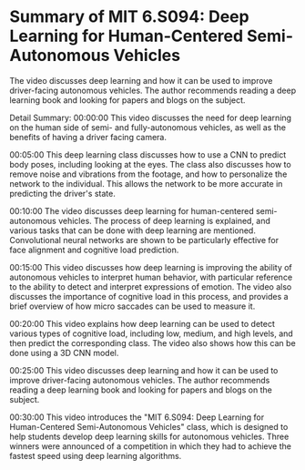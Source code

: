 # Summary of MIT 6.S094: Deep Learning for Human-Centered Semi-Autonomous Vehicles

The video discusses deep learning and how it can be used to improve driver-facing autonomous vehicles. The author recommends reading a deep learning book and looking for papers and blogs on the subject.

Detail Summary: 
00:00:00
This video discusses the need for deep learning on the human side of semi- and fully-autonomous vehicles, as well as the benefits of having a driver facing camera.

00:05:00
This deep learning class discusses how to use a CNN to predict body poses, including looking at the eyes. The class also discusses how to remove noise and vibrations from the footage, and how to personalize the network to the individual. This allows the network to be more accurate in predicting the driver's state.

00:10:00
The video discusses deep learning for human-centered semi-autonomous vehicles. The process of deep learning is explained, and various tasks that can be done with deep learning are mentioned. Convolutional neural networks are shown to be particularly effective for face alignment and cognitive load prediction.

00:15:00
This video discusses how deep learning is improving the ability of autonomous vehicles to interpret human behavior, with particular reference to the ability to detect and interpret expressions of emotion. The video also discusses the importance of cognitive load in this process, and provides a brief overview of how micro saccades can be used to measure it.

00:20:00
This video explains how deep learning can be used to detect various types of cognitive load, including low, medium, and high levels, and then predict the corresponding class. The video also shows how this can be done using a 3D CNN model.

00:25:00
This video discusses deep learning and how it can be used to improve driver-facing autonomous vehicles. The author recommends reading a deep learning book and looking for papers and blogs on the subject.

00:30:00
This video introduces the "MIT 6.S094: Deep Learning for Human-Centered Semi-Autonomous Vehicles" class, which is designed to help students develop deep learning skills for autonomous vehicles. Three winners were announced of a competition in which they had to achieve the fastest speed using deep learning algorithms.

